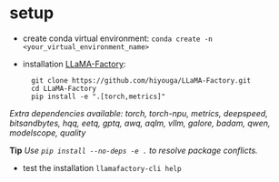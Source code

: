 # setup

- create conda virtual environment: `conda create -n <your_virtual_environment_name>`

- installation [LLaMA-Factory](https://github.com/hiyouga/LLaMA-Factory): 

        git clone https://github.com/hiyouga/LLaMA-Factory.git
        cd LLaMA-Factory
        pip install -e ".[torch,metrics]"

*Extra dependencies available: torch, torch-npu, metrics, deepspeed, bitsandbytes, hqq, eetq, gptq, awq, aqlm, vllm, galore, badam, qwen, modelscope, quality*

**Tip** *Use `pip install --no-deps -e .` to resolve package conflicts.*

- test the installation `llamafactory-cli help`
